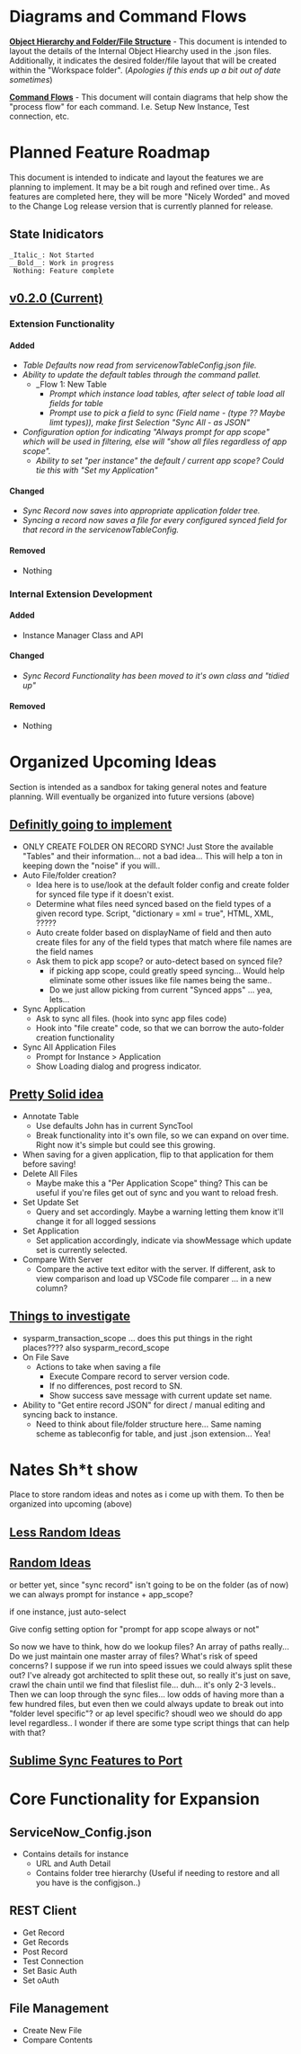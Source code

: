 # Diagrams and Command Flows

[__Object Hierarchy and Folder/File Structure__](https://www.lucidchart.com/invitations/accept/9311c598-a1ee-47b5-86a4-6a88d12fd003) - This document is intended to layout the details of the Internal Object Hiearchy used in the .json files. Additionally, it indicates the desired folder/file layout that will be created within the "Workspace folder". (_Apologies if this ends up a bit out of date sometimes_)

[__Command Flows__]() - This document will contain diagrams that help show the "process flow" for each command. I.e. Setup New Instance, Test connection, etc.

# Planned Feature Roadmap
This document is intended to indicate and layout the features we are planning to implement. It may be a bit rough and refined over time.. As features are completed here, they will be more "Nicely Worded" and moved to the Change Log release version that is currently planned for release.

## State Inidicators
    _Italic_: Not Started
    __Bold__: Work in progress
     Nothing: Feature complete

## [v0.2.0 (Current)]()

### Extension Functionality
#### Added
- _Table Defaults now read from servicenowTableConfig.json file._
- _Ability to update the default tables through the command pallet._
    - _Flow 1: New Table 
        - _Prompt which instance load tables, after select of table load all fields for table_
        - _Prompt use to pick a field to sync (Field name - (type ?? Maybe limt types)), make first Selection "Sync All - as JSON"_
- _Configuration option for indicating "Always prompt for app scope" which will be used in filtering, else will "show all files regardless of app scope"._
    - _Ability to set "per instance" the default / current app scope? Could tie this with "Set my Application"_

#### Changed
- _Sync Record now saves into appropriate application folder tree._
- _Syncing a record now saves a file for every configured synced field for that record in the servicenowTableConfig._

#### Removed
- Nothing

### Internal Extension Development

#### Added
- Instance Manager Class and API

#### Changed
- _Sync Record Functionality has been moved to it's own class and "tidied up"_

#### Removed
- Nothing


Organized Upcoming Ideas
==================================================================================
Section is intended as a sandbox for taking general notes and feature planning. Will eventually be organized into future versions (above)

## [Definitly going to implement]()
- ONLY CREATE FOLDER ON RECORD SYNC! Just Store the available "Tables" and their information... not a bad idea... This will help a ton in keeping down the "noise" if you will..
- Auto File/folder creation?
    - Idea here is to use/look at the default folder config and create folder for synced file type if it doesn't exist.
    - Determine what files need synced based on the field types of a given record type. Script, "dictionary = xml = true", HTML, XML, ?????
    - Auto create folder based on displayName of field and then auto create files for any of the field types that match where file names are the field names
    - Ask them to pick app scope? or auto-detect based on synced file?  
        - if picking app scope, could greatly speed syncing... Would help eliminate some other issues like file names being the same..
        - Do we just allow picking from current "Synced apps" ... yea, lets...
- Sync Application
    - Ask to sync all files. (hook into sync app files code) 
    - Hook into "file create" code, so that we can borrow the auto-folder creation functionality
- Sync All Application Files
    - Prompt for Instance > Application
    - Show Loading dialog and progress indicator. 

    

## [Pretty Solid idea]()
- Annotate Table
    - Use defaults John has in current SyncTool
    - Break functionality into it's own file, so we can expand on over time. Right now it's simple but could see this growing. 
- When saving for a given application, flip to that application for them before saving!
- Delete All Files
    - Maybe make this a "Per Application Scope" thing? This can be useful if you're files get out of sync and you want to reload fresh.
- Set Update Set
    - Query and set accordingly. Maybe a warning letting them know it'll change it for all logged sessions
- Set Application
    - Set application accordingly, indicate via showMessage which update set is currently selected. 
- Compare With Server
    - Compare the active text editor with the server. If different, ask to view comparison and load up VSCode file comparer ... in a new column? 




## [Things to investigate]()
- sysparm_transaction_scope  ... does this put things in the right places???? also sysparm_record_scope
- On File Save
    - Actions to take when saving a file
        - Execute Compare record to server version code. 
        - If no differences, post record to SN. 
        - Show success save message with current update set name.
- Ability to "Get entire record JSON" for direct / manual editing and syncing back to instance. 
    - Need to think about file/folder structure here... Same naming scheme as tableconfig for table, and just .json extension... Yea!


Nates Sh*t show
==================================================================================
Place to store random ideas and notes as i come up with them. To then be organized into upcoming (above)

## [Less Random Ideas]()

## [Random Ideas]()

or better yet, since "sync record" isn't going to be on the folder (as of now)
we can always prompt for instance + app_scope?

if one instance, just auto-select

Give config setting option for "prompt for app scope always or not"

So now we have to think, how do we lookup files? An array of paths really...
Do we just maintain one master array of files? What's risk of speed concerns? I suppose if we run into speed issues we could always split these out? 
I've already got architected to split these out, so really it's just on save, crawl the chain until we find that fileslist file... duh... it's only 2-3 levels..
Then we can loop through the sync files... low odds of having more than a few hundred files, but even then we could always update to break out into "folder level specific"? or ap level specific? shoudl weo 
we should do app level regardless..
I wonder if there are some type script things that can help with that?


## [Sublime Sync Features to Port]()



Core Functionality for Expansion
================================================================================
## ServiceNow_Config.json
- Contains details for instance
    - URL and Auth Detail
    - Contains folder tree hierarchy (Useful if needing to restore and all you have is the configjson..)

## REST Client
- Get Record
- Get Records
- Post Record
- Test Connection
- Set Basic Auth
- Set oAuth

## File Management
- Create New File
- Compare Contents
